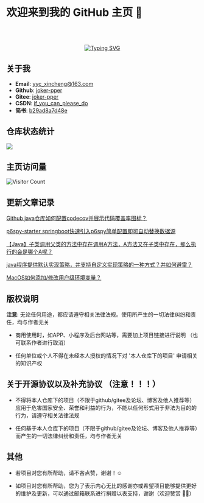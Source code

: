 
# 欢迎来到我的 GitHub 主页 👋

<br/>
<br/>

<p align="center">
<a href="https://git.io/typing-svg"><img src="https://readme-typing-svg.demolab.com?font=Orbitron&size=40&pause=1000&center=true&width=800&height=70&lines=Welcom+to+my+Github+profile+page!" alt="Typing SVG" /></a>
</p>

## 关于我

- **Email**: yyc_xincheng@163.com
- **Github**: [joker-pper](https://github.com/joker-pper)
- **Gitee**: [joker-pper](https://gitee.com/joker-pper)
- **CSDN**: [if_you_can_please_do](https://blog.csdn.net/if_you_can_please_do)
- **简书**: [b29ad8a7d48e](https://www.jianshu.com/u/b29ad8a7d48e)

## 仓库状态统计

![](https://github-readme-stats.vercel.app/api?username=joker-pper&show_icons=true&theme=transparent)



## 主页访问量

![Visitor Count](https://profile-counter.glitch.me/joker-pper/count.svg)

## 更新文章记录

[Github java仓库如何配置codecov并展示代码覆盖率图标？](https://mp.weixin.qq.com/s/Bxu8fvTg_0uPywyiLa61Hw)

[p6spy-starter springboot快速引入p6spy简单配置即可自动替换数据源](https://mp.weixin.qq.com/s/LriXLb56jldMkoufbcsrtg)

[【Java】子类调用父类的方法中存在调用A方法，A方法又在子类中存在，那么执行的会是哪个A呢？](https://mp.weixin.qq.com/s/EUIn5bdHoJan1BD3wZUE8Q)

[java程序提供默认实现策略，并支持自定义实现策略的一种方式？并如何避雷？](https://mp.weixin.qq.com/s/PX3LvPtSKERTvNtbNcO_4g)

[MacOS如何添加/修改用户级环境变量？](https://mp.weixin.qq.com/s/bwYlLMj5Pafq3wMw_2koQQ)



## 版权说明

**注意**: 无论任何用途，都应请遵守相关法律法规。使用所产生的一切法律纠纷和责任，均与作者无关

+ 商用使用时，如APP、小程序及后台网站等，需要加上项目链接进行说明 （也可联系作者进行取消）

+ 任何单位或个人不得在未经本人授权的情况下对 '本人仓库下的项目' 申请相关的知识产权



##  关于开源协议以及补充协议 （注意！！！）

+ 不得将本人仓库下的项目（不限于github/gitee及论坛、博客及他人推荐等）应用于危害国家安全、荣誉和利益的行为，不能以任何形式用于非法为目的的行为，请遵守相关法律法规

+ 任何基于本人仓库下的项目（不限于github/gitee及论坛、博客及他人推荐等）而产生的一切法律纠纷和责任，均与作者无关

## 其他

+ 若项目对您有所帮助，请不吝点赞，谢谢！☺️
  
+ 如项目对您有所帮助，您为了表示内心无比的感谢亦或希望项目能够提供更好的维护及更新，可以通过邮箱联系进行捐赠以表支持，谢谢（欢迎赞赏 👏🏻）

